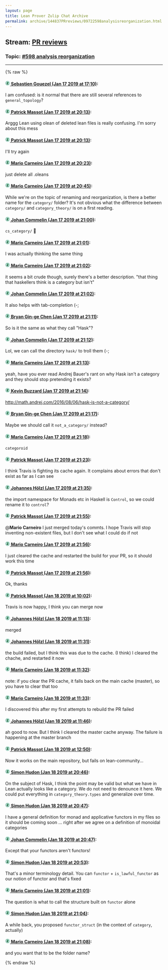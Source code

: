 ```yaml
---
layout: page
title: Lean Prover Zulip Chat Archive 
permalink: archive/144837PRreviews/09722598analysisreorganization.html
---
```


## Stream: [PR reviews](index.html)
### Topic: [#598 analysis reorganization](09722598analysisreorganization.html)

---


{% raw %}
#### [![Click to go to Zulip](../../assets/img/zulip2.png) Sebastien Gouezel (Jan 17 2019 at 17:10)](https://leanprover.zulipchat.com/#narrow/stream/144837-PR%20reviews/topic/%23598%20analysis%20reorganization/near/155347359):
I am confused: is it normal that there are still several references to `general_topology`?

#### [![Click to go to Zulip](../../assets/img/zulip2.png) Patrick Massot (Jan 17 2019 at 20:13)](https://leanprover.zulipchat.com/#narrow/stream/144837-PR%20reviews/topic/%23598%20analysis%20reorganization/near/155360700):
Arggg Lean using olean of deleted lean files is really confusing. I'm sorry about this mess

#### [![Click to go to Zulip](../../assets/img/zulip2.png) Patrick Massot (Jan 17 2019 at 20:13)](https://leanprover.zulipchat.com/#narrow/stream/144837-PR%20reviews/topic/%23598%20analysis%20reorganization/near/155360707):
I'll try again

#### [![Click to go to Zulip](../../assets/img/zulip2.png) Mario Carneiro (Jan 17 2019 at 20:23)](https://leanprover.zulipchat.com/#narrow/stream/144837-PR%20reviews/topic/%23598%20analysis%20reorganization/near/155361577):
just delete all .oleans

#### [![Click to go to Zulip](../../assets/img/zulip2.png) Mario Carneiro (Jan 17 2019 at 20:45)](https://leanprover.zulipchat.com/#narrow/stream/144837-PR%20reviews/topic/%23598%20analysis%20reorganization/near/155363096):
While we're on the topic of renaming and reorganization, is there a better name for the `category/` folder? It's not obvious what the difference between `category/` and `category_theory/` is on a first reading.

#### [![Click to go to Zulip](../../assets/img/zulip2.png) Johan Commelin (Jan 17 2019 at 21:00)](https://leanprover.zulipchat.com/#narrow/stream/144837-PR%20reviews/topic/%23598%20analysis%20reorganization/near/155364349):
`cs_category/` :see_no_evil:

#### [![Click to go to Zulip](../../assets/img/zulip2.png) Mario Carneiro (Jan 17 2019 at 21:01)](https://leanprover.zulipchat.com/#narrow/stream/144837-PR%20reviews/topic/%23598%20analysis%20reorganization/near/155364387):
I was actually thinking the same thing

#### [![Click to go to Zulip](../../assets/img/zulip2.png) Mario Carneiro (Jan 17 2019 at 21:02)](https://leanprover.zulipchat.com/#narrow/stream/144837-PR%20reviews/topic/%23598%20analysis%20reorganization/near/155364494):
it seems a bit crude though, surely there's a better description. "that thing that haskellers think is a category but isn't"

#### [![Click to go to Zulip](../../assets/img/zulip2.png) Johan Commelin (Jan 17 2019 at 21:02)](https://leanprover.zulipchat.com/#narrow/stream/144837-PR%20reviews/topic/%23598%20analysis%20reorganization/near/155364504):
It also helps with tab-completion (-;

#### [![Click to go to Zulip](../../assets/img/zulip2.png) Bryan Gin-ge Chen (Jan 17 2019 at 21:11)](https://leanprover.zulipchat.com/#narrow/stream/144837-PR%20reviews/topic/%23598%20analysis%20reorganization/near/155365107):
So is it the same as what they call "Hask"?

#### [![Click to go to Zulip](../../assets/img/zulip2.png) Johan Commelin (Jan 17 2019 at 21:12)](https://leanprover.zulipchat.com/#narrow/stream/144837-PR%20reviews/topic/%23598%20analysis%20reorganization/near/155365188):
Lol, we can call the directory `hask/` to troll them (-;

#### [![Click to go to Zulip](../../assets/img/zulip2.png) Mario Carneiro (Jan 17 2019 at 21:13)](https://leanprover.zulipchat.com/#narrow/stream/144837-PR%20reviews/topic/%23598%20analysis%20reorganization/near/155365233):
yeah, have you ever read Andrej Bauer's rant on why Hask isn't a category and they should stop pretending it exists?

#### [![Click to go to Zulip](../../assets/img/zulip2.png) Kevin Buzzard (Jan 17 2019 at 21:14)](https://leanprover.zulipchat.com/#narrow/stream/144837-PR%20reviews/topic/%23598%20analysis%20reorganization/near/155365344):
http://math.andrej.com/2016/08/06/hask-is-not-a-category/

#### [![Click to go to Zulip](../../assets/img/zulip2.png) Bryan Gin-ge Chen (Jan 17 2019 at 21:17)](https://leanprover.zulipchat.com/#narrow/stream/144837-PR%20reviews/topic/%23598%20analysis%20reorganization/near/155365532):
Maybe we should call it `not_a_category/` instead?

#### [![Click to go to Zulip](../../assets/img/zulip2.png) Mario Carneiro (Jan 17 2019 at 21:18)](https://leanprover.zulipchat.com/#narrow/stream/144837-PR%20reviews/topic/%23598%20analysis%20reorganization/near/155365650):
`categoroid`

#### [![Click to go to Zulip](../../assets/img/zulip2.png) Patrick Massot (Jan 17 2019 at 21:23)](https://leanprover.zulipchat.com/#narrow/stream/144837-PR%20reviews/topic/%23598%20analysis%20reorganization/near/155365973):
I think Travis is fighting its cache again. It complains about errors that don't exist as far as I can see

#### [![Click to go to Zulip](../../assets/img/zulip2.png) Johannes Hölzl (Jan 17 2019 at 21:35)](https://leanprover.zulipchat.com/#narrow/stream/144837-PR%20reviews/topic/%23598%20analysis%20reorganization/near/155366751):
the import namespace for Monads etc in Haskell is `Control`, so we could rename it to `control`?

#### [![Click to go to Zulip](../../assets/img/zulip2.png) Patrick Massot (Jan 17 2019 at 21:55)](https://leanprover.zulipchat.com/#narrow/stream/144837-PR%20reviews/topic/%23598%20analysis%20reorganization/near/155368296):
@**Mario Carneiro** I just merged today's commts. I hope Travis will stop inventing non-existent files, but I don't see what I could do if not

#### [![Click to go to Zulip](../../assets/img/zulip2.png) Mario Carneiro (Jan 17 2019 at 21:56)](https://leanprover.zulipchat.com/#narrow/stream/144837-PR%20reviews/topic/%23598%20analysis%20reorganization/near/155368363):
I just cleared the cache and restarted the build for your PR, so it should work this time

#### [![Click to go to Zulip](../../assets/img/zulip2.png) Patrick Massot (Jan 17 2019 at 21:56)](https://leanprover.zulipchat.com/#narrow/stream/144837-PR%20reviews/topic/%23598%20analysis%20reorganization/near/155368377):
Ok, thanks

#### [![Click to go to Zulip](../../assets/img/zulip2.png) Patrick Massot (Jan 18 2019 at 10:02)](https://leanprover.zulipchat.com/#narrow/stream/144837-PR%20reviews/topic/%23598%20analysis%20reorganization/near/156353639):
Travis is now happy, I think you can merge now

#### [![Click to go to Zulip](../../assets/img/zulip2.png) Johannes Hölzl (Jan 18 2019 at 11:13)](https://leanprover.zulipchat.com/#narrow/stream/144837-PR%20reviews/topic/%23598%20analysis%20reorganization/near/156357499):
merged

#### [![Click to go to Zulip](../../assets/img/zulip2.png) Johannes Hölzl (Jan 18 2019 at 11:31)](https://leanprover.zulipchat.com/#narrow/stream/144837-PR%20reviews/topic/%23598%20analysis%20reorganization/near/156358360):
the build failed, but I think this was due to the cache. (I think) I cleared the chache, and restarted it now

#### [![Click to go to Zulip](../../assets/img/zulip2.png) Mario Carneiro (Jan 18 2019 at 11:32)](https://leanprover.zulipchat.com/#narrow/stream/144837-PR%20reviews/topic/%23598%20analysis%20reorganization/near/156358441):
note: if you clear the PR cache, it falls back on the main cache (master), so you have to clear that too

#### [![Click to go to Zulip](../../assets/img/zulip2.png) Mario Carneiro (Jan 18 2019 at 11:33)](https://leanprover.zulipchat.com/#narrow/stream/144837-PR%20reviews/topic/%23598%20analysis%20reorganization/near/156358462):
I discovered this after my first attempts to rebuild the PR failed

#### [![Click to go to Zulip](../../assets/img/zulip2.png) Johannes Hölzl (Jan 18 2019 at 11:46)](https://leanprover.zulipchat.com/#narrow/stream/144837-PR%20reviews/topic/%23598%20analysis%20reorganization/near/156359224):
ah good to now. But I think I cleared the master cache anyway. The failure is happening at the master branch

#### [![Click to go to Zulip](../../assets/img/zulip2.png) Patrick Massot (Jan 18 2019 at 12:50)](https://leanprover.zulipchat.com/#narrow/stream/144837-PR%20reviews/topic/%23598%20analysis%20reorganization/near/156362168):
Now it works on the main repository, but fails on lean-community...

#### [![Click to go to Zulip](../../assets/img/zulip2.png) Simon Hudon (Jan 18 2019 at 20:46)](https://leanprover.zulipchat.com/#narrow/stream/144837-PR%20reviews/topic/%23598%20analysis%20reorganization/near/156394463):
On the subject of Hask, I think the point may be valid but what we have in Lean actually looks like a category. We do not need to denounce it here. We could put everything in `category_theory.types` and generalize over time.

#### [![Click to go to Zulip](../../assets/img/zulip2.png) Simon Hudon (Jan 18 2019 at 20:47)](https://leanprover.zulipchat.com/#narrow/stream/144837-PR%20reviews/topic/%23598%20analysis%20reorganization/near/156394513):
I have a general definition for monad and applicative functors in my files so it should be coming soon ... right after we agree on a definition of monoidal categories

#### [![Click to go to Zulip](../../assets/img/zulip2.png) Johan Commelin (Jan 18 2019 at 20:47)](https://leanprover.zulipchat.com/#narrow/stream/144837-PR%20reviews/topic/%23598%20analysis%20reorganization/near/156394520):
Except that your functors aren't functors!

#### [![Click to go to Zulip](../../assets/img/zulip2.png) Simon Hudon (Jan 18 2019 at 20:53)](https://leanprover.zulipchat.com/#narrow/stream/144837-PR%20reviews/topic/%23598%20analysis%20reorganization/near/156394907):
That's a minor terminology detail. You can `functor` + `is_lawful_functor` as our notion of functor and that's fixed

#### [![Click to go to Zulip](../../assets/img/zulip2.png) Mario Carneiro (Jan 18 2019 at 21:01)](https://leanprover.zulipchat.com/#narrow/stream/144837-PR%20reviews/topic/%23598%20analysis%20reorganization/near/156395489):
The question is what to call the structure built on `functor` alone

#### [![Click to go to Zulip](../../assets/img/zulip2.png) Simon Hudon (Jan 18 2019 at 21:04)](https://leanprover.zulipchat.com/#narrow/stream/144837-PR%20reviews/topic/%23598%20analysis%20reorganization/near/156395682):
A while back, you proposed `functor_struct` (in the context of `category`, actually)

#### [![Click to go to Zulip](../../assets/img/zulip2.png) Mario Carneiro (Jan 18 2019 at 21:08)](https://leanprover.zulipchat.com/#narrow/stream/144837-PR%20reviews/topic/%23598%20analysis%20reorganization/near/156395950):
and you want that to be the folder name?


{% endraw %}
